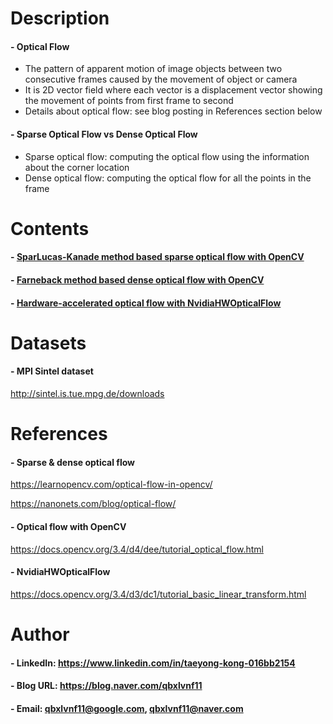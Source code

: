 

Description
=============

#### - Optical Flow
  - The pattern of apparent motion of image objects between two consecutive frames caused by the movement of object or camera
  - It is 2D vector field where each vector is a displacement vector showing the movement of points from first frame to second
  - Details about optical flow: see blog posting in References section below

#### - Sparse Optical Flow vs Dense Optical Flow 
  - Sparse optical flow: computing the optical flow using the information about the corner location
  - Dense optical flow: computing the optical flow for all the points in the frame

Contents
=============

#### - [SparLucas-Kanade method based sparse optical flow with OpenCV](https://github.com/qbxlvnf11/optical-flow/blob/main/Lucas_Kanade_sparse_optical_flow.ipynb)
  
#### - [Farneback method based dense optical flow with OpenCV](https://github.com/qbxlvnf11/optical-flow/blob/main/Farneback_dense_optical_flow.ipynb)

#### - [Hardware-accelerated optical flow with NvidiaHWOpticalFlow]()


Datasets
=============

#### - MPI Sintel dataset

http://sintel.is.tue.mpg.de/downloads

References
=============

#### - Sparse & dense optical flow

https://learnopencv.com/optical-flow-in-opencv/

https://nanonets.com/blog/optical-flow/

#### - Optical flow with OpenCV

https://docs.opencv.org/3.4/d4/dee/tutorial_optical_flow.html

#### - NvidiaHWOpticalFlow

https://docs.opencv.org/3.4/d3/dc1/tutorial_basic_linear_transform.html

Author
=============

#### - LinkedIn: https://www.linkedin.com/in/taeyong-kong-016bb2154

#### - Blog URL: https://blog.naver.com/qbxlvnf11

#### - Email: qbxlvnf11@google.com, qbxlvnf11@naver.com

